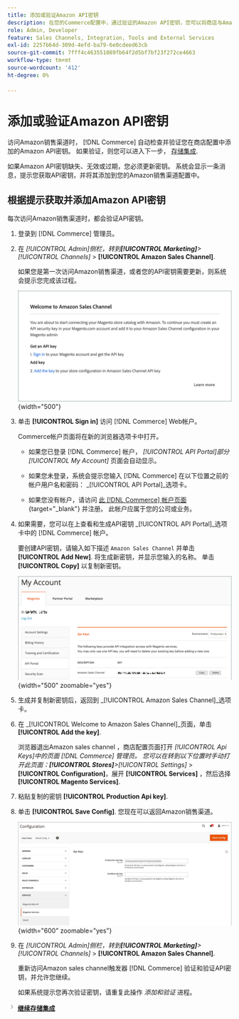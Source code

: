 ```yaml
---
title: 添加或验证Amazon API密钥
description: 在您的Commerce配置中，通过验证的Amazon API密钥，您可以将商店与Amazon卖方帐户集成。
role: Admin, Developer
feature: Sales Channels, Integration, Tools and External Services
exl-id: 2257b64d-309d-4efd-ba79-6e0cdeed63cb
source-git-commit: 7fff4c463551089fb64f2d5bf7bf23f272ce4663
workflow-type: tm+mt
source-wordcount: '412'
ht-degree: 0%

---
```


# 添加或验证Amazon API密钥

访问Amazon销售渠道时， [!DNL Commerce] 自动检查并验证您在商店配置中添加的Amazon API密钥。 如果验证，则您可以进入下一步， [存储集成](./store-integration.md).

如果Amazon API密钥缺失、无效或过期，您必须更新密钥。 系统会显示一条消息，提示您获取API密钥，并将其添加到您的Amazon销售渠道配置中。

## 根据提示获取并添加Amazon API密钥

每次访问Amazon销售渠道时，都会验证API密钥。

1. 登录到 [!DNL Commerce] 管理员。

1. 在 _[!UICONTROL Admin]_侧栏，转到&#x200B;**[!UICONTROL Marketing]**>_[!UICONTROL Channels]_ > **[!UICONTROL Amazon Sales Channel]**.

   如果您是第一次访问Amazon销售渠道，或者您的API密钥需要更新，则系统会提示您完成该过程。

   ![获取并添加Amazon API密钥提示](assets/amazon-api-verification-prompt.png){width="500"}

1. 单击 **[!UICONTROL Sign in]** 访问 [!DNL Commerce] Web帐户。

   Commerce帐户页面将在新的浏览器选项卡中打开。

   - 如果您已登录 [!DNL Commerce] 帐户， _[!UICONTROL API Portal]_部分_[!UICONTROL My Account]_ 页面会自动显示。

   - 如果您未登录，系统会提示您输入 [!DNL Commerce] 在以下位置之前的帐户用户名和密码： _[!UICONTROL API Portal]_选项卡。

   - 如果您没有帐户，请访问 [此 [!DNL Commerce] 帐户页面](https://account.magento.com/customer/account/login/){target="_blank"} 并注册。 此帐户应属于您的公司或业务。

1. 如果需要，您可以在上查看和生成API密钥 _[!UICONTROL API Portal]_选项卡中的 [!DNL Commerce] 帐户。

   要创建API密钥，请输入如下描述 `Amazon Sales Channel` 并单击 **[!UICONTROL Add New]**. 将生成新密钥，并显示您输入的名称。 单击 **[!UICONTROL Copy]** 以复制新密钥。

   ![生成或复制API密钥](assets/amazon-add-api-key.png){width="500" zoomable="yes"}

1. 生成并复制新密钥后，返回到 _[!UICONTROL Amazon Sales Channel]_选项卡。

1. 在 _[!UICONTROL Welcome to Amazon Sales Channel]_页面，单击&#x200B;**[!UICONTROL Add the key]**.

   浏览器退出Amazon sales channel ，商店配置页面打开 _[!UICONTROL Api Keys]_中的页面 [!DNL Commerce] 管理员。 您可以在转到以下位置时手动打开此页面：**[!UICONTROL Stores]**>_[!UICONTROL Settings]_ > **[!UICONTROL Configuration]**，展开 **[!UICONTROL Services]** ，然后选择 **[!UICONTROL Magento Services]**.

1. 粘贴复制的密钥 **[!UICONTROL Production Api key]**.

1. 单击 **[!UICONTROL Save Config]**. 您现在可以返回Amazon销售渠道。

   ![在商店配置中添加API密钥](assets/config-magento-services-api-screen.png){width="600" zoomable="yes"}

1. 在 _[!UICONTROL Admin]_侧栏，转到&#x200B;**[!UICONTROL Marketing]**>_[!UICONTROL Channels]_ > **[!UICONTROL Amazon Sales Channel]**.

   重新访问Amazon sales channel触发器 [!DNL Commerce] 验证和验证API密钥，并允许您继续。

   如果系统提示您再次验证密钥，请重复此操作 _添加和验证_ 进程。

![“下一步”图标](assets/btn-next.png) [**继续存储集成**](./store-integration.md)
